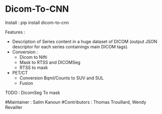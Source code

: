 # Dicom-To-CNN

Install : pip install dicom-to-cnn 

Features : 
- Description of Series content in a huge dataset of DICOM (output JSON descriptor for each series containings main DICOM tags).
- Conversion  :
  - Dicom to Nifti
  - Mask to RTSS and DICOMSeg
  - RTSS to mask
- PET/CT
  - Conversion Bqml/Counts to SUV and SUL
  - Fusion

TODO : DicomSeg To mask

#Maintainer  : Salim Kanoun
#Contributors : Thomas Trouillard, Wendy Revailler
